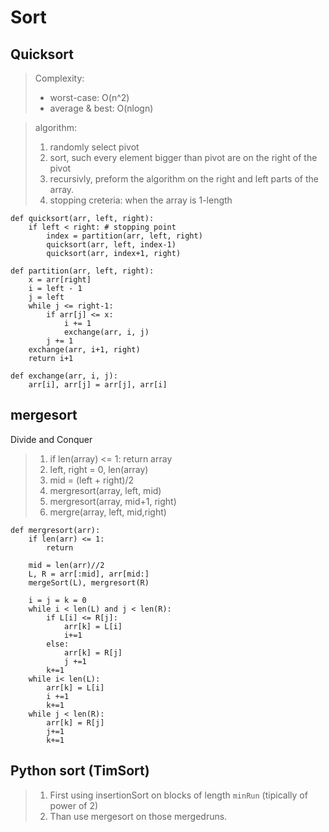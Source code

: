 # Sort

## Quicksort

> Complexity:
> - worst-case: O(n^2)
> - average & best: O(nlogn)

> algorithm:
> 1. randomly select pivot
> 2. sort, such every element bigger than pivot are on the right of the pivot
> 3. recursivly, preform the algorithm on the right and left parts of the array.
> 4. stopping creteria: when the array is 1-length


```
def quicksort(arr, left, right):
    if left < right: # stopping point
        index = partition(arr, left, right)
        quicksort(arr, left, index-1)
        quicksort(arr, index+1, right)
        
def partition(arr, left, right):
    x = arr[right]
    i = left - 1
    j = left
    while j <= right-1:
        if arr[j] <= x:
            i += 1
            exchange(arr, i, j)
        j += 1
    exchange(arr, i+1, right)
    return i+1

def exchange(arr, i, j):
    arr[i], arr[j] = arr[j], arr[i]
```

## mergesort

Divide and Conquer
> 1. if len(array) <= 1: return array
> 2. left, right = 0, len(array)
> 3. mid = (left + right)/2
> 4. mergresort(array, left, mid)
> 5. mergresort(array, mid+1, right)
> 6. mergre(array, left, mid,right)


```
def mergresort(arr):
    if len(arr) <= 1:
        return
    
    mid = len(arr)//2
    L, R = arr[:mid], arr[mid:]
    mergeSort(L), mergresort(R)

    i = j = k = 0
    while i < len(L) and j < len(R):
        if L[i] <= R[j]:
            arr[k] = L[i]
            i+=1
        else:
            arr[k] = R[j]
            j +=1
        k+=1
    while i< len(L):
        arr[k] = L[i]
        i +=1
        k+=1
    while j < len(R):
        arr[k] = R[j]
        j+=1
        k+=1

```

## Python sort (TimSort)
> 1. First using insertionSort on blocks of length `minRun` (tipically of power of 2)
> 2. Than use mergesort on those mergedruns.
